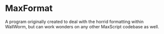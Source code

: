 MaxFormat
=========

A program originally created to deal with the horrid formatting within WallWorm, but can work wonders on any other MaxScript codebase as well.
